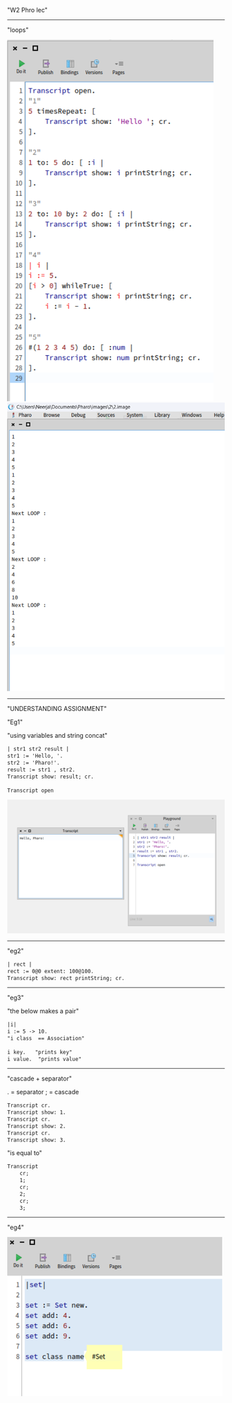 "W2 Phro lec"

----------------------------

"loops"

![alt text](image-6.png)
![alt text](image-5.png)

---------------------------
"UNDERSTANDING ASSIGNMENT"

"Eg1"

"using variables and string concat"

```smalltalk
| str1 str2 result |
str1 := 'Hello, '.
str2 := 'Pharo!'.
result := str1 , str2.
Transcript show: result; cr.  

Transcript open
```

![alt text](image-7.png)

----------------------------------------------

"eg2"

```smalltalk
| rect |
rect := 0@0 extent: 100@100.
Transcript show: rect printString; cr.
```

--------------------------------------

"eg3"

"the below makes a pair"

```smalltalk
|i|
i := 5 -> 10.
"i class  == Association"

i key.   "prints key"
i value.  "prints value"
```
--------------------------------------------------------------

"cascade + separator"

. = separator
; = cascade

```smalltalk
Transcript cr.
Transcript show: 1.
Transcript cr.
Transcript show: 2.
Transcript cr.
Transcript show: 3.
```

"is equal to"

```smalltalk
Transcript 
    cr;
    1;
    cr;
    2;
    cr;
    3;
```
----------------------------------

"eg4"

![alt text](image-10.png)